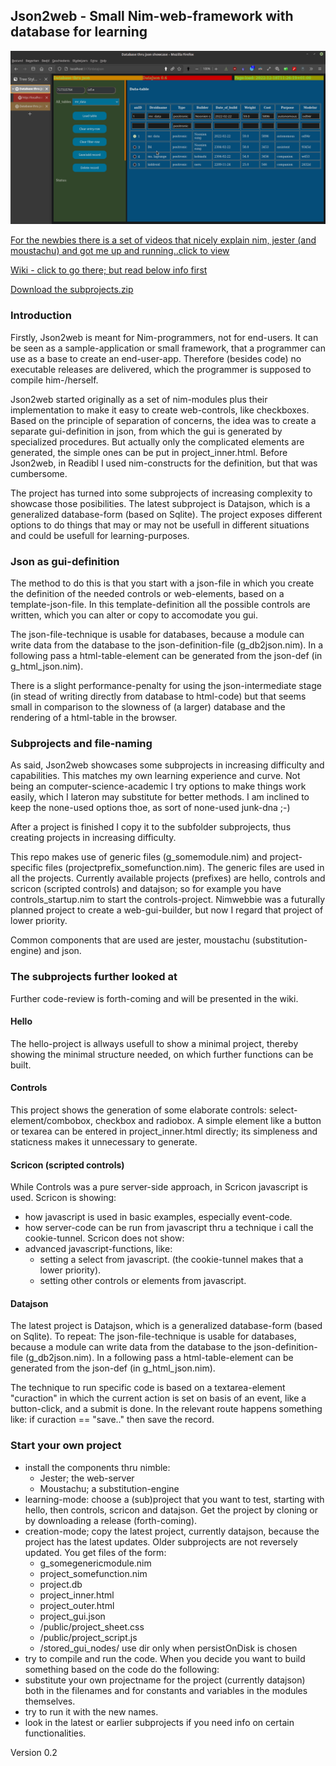 ## Json2web - Small Nim-web-framework with database for learning

![datajson_screen01.png](mostfiles/screenshots/datajson_screen01.png)

<base target="_blank">

[For the newbies there is a set of videos that nicely explain nim, jester (and moustachu) and got me up and running..click to view](https://www.youtube.com/watch?v=zSXbifhuZSo&t=600s)

[Wiki - click to go there; but read below info first](https://github.com/some-avail/json2web/wiki)

[Download the subprojects.zip](https://github.com/some-avail/json2web/releases/tag/j2wzipped_01)

### Introduction
Firstly, Json2web is meant for Nim-programmers, not for end-users. It can be seen as a sample-application or small framework, that a programmer can use as a base to create an end-user-app. Therefore (besides code) no executable releases are delivered, which the programmer is supposed to compile him-/herself.

Json2web started originally as a set of nim-modules plus their implementation to  make it easy to create web-controls, like checkboxes. Based on the principle of separation of concerns, the idea was to create a separate gui-definition in json, from which the gui is generated by specialized procedures. But actually only the complicated elements are generated, the simple ones can be put in project_inner.html.  Before Json2web, in Readibl I used nim-constructs for the definition, but that was cumbersome. 

The project has turned into some subprojects of increasing complexity to showcase those  posibilities. The latest subproject is Datajson, which is a generalized database-form (based on Sqlite). The project exposes different options to do things that may or may not be usefull in different situations and could be usefull for learning-purposes.

### Json as gui-definition
The method to do this is that you start with a json-file in which you create the definition of the needed controls or web-elements, based on a template-json-file. In this template-definition all the possible controls are written, which you can alter or copy to accomodate you gui.

The json-file-technique is usable for databases, because a module can write data from the database to the json-definition-file (g_db2json.nim). In a following pass a html-table-element can be generated from the json-def (in g_html_json.nim). 

There is a slight performance-penalty for using the json-intermediate stage (in stead of writing directly from database to html-code) but that seems  small in comparison to the slowness of (a larger) database and the rendering of a html-table in the browser.


### Subprojects and file-naming
As said, Json2web showcases some subprojects in increasing difficulty and capabilities. This matches my own learning experience and curve. Not being an computer-science-academic I try options to make things work easily, which I lateron may substitute for better methods. I am inclined to keep the none-used options thoe, as sort of none-used junk-dna ;-)

After a project is finished I copy it to the subfolder subprojects, thus creating projects in increasing difficulty.

This repo makes use of generic files (g_somemodule.nim) and project-specific files (projectprefix_somefunction.nim). The generic files are used in all the projects. Currently available projects (prefixes) are hello, controls and scricon (scripted controls) and datajson; so for example you have controls_startup.nim to start the controls-project. Nimwebbie was a futurally planned project to create a web-gui-builder, but now I regard that project of lower priority.

Common components that are used are jester, moustachu (substitution-engine) and json.

### The subprojects further looked at

Further code-review is forth-coming and will be presented in the wiki.

#### Hello
The hello-project is allways usefull to show a minimal project, thereby showing the minimal structure needed, on which further functions can be built.

#### Controls
This project shows the generation of some elaborate controls: select-element/combobox, checkbox and radiobox. A simple element like a button or texarea can be entered in project_inner.html directly; its simpleness and staticness makes it unnecessary to generate.  

#### Scricon (scripted controls)
While Controls was a pure server-side approach, in Scricon javascript is used. Scricon is showing:
- how javascript is used in basic examples, especially event-code.
- how server-code can be run from javascript thru a technique i call the cookie-tunnel.
Scricon does not show:
- advanced javascript-functions, like:
	- setting a select from javascript. (the cookie-tunnel makes that a lower priority).
	- setting other controls or elements from javascript.

#### Datajson
The latest project is Datajson, which is a generalized database-form (based on Sqlite). To repeat: The json-file-technique is usable for databases, because a module can write data from the database to the json-definition-file (g_db2json.nim). In a following pass a html-table-element can be generated from the json-def (in g_html_json.nim). 

The technique to run specific code is based on a textarea-element "curaction" in which the current action is set on basis of an event, like a button-click, and a submit is done. In the relevant route happens something like: if curaction == "save.." then save the record.


### Start your own project
- install the components thru nimble:
	- Jester; the web-server
	- Moustachu; a substitution-engine
- learning-mode: choose a (sub)project that you want to test, starting with hello, then controls, scricon and datajson. Get the project by cloning or by downloading a release (forth-coming).
- creation-mode; copy the latest project, currently datajson, because the project has the latest updates. Older subprojects are not reversely updated. You get files of the form:
	- g_somegenericmodule.nim
	- project_somefunction.nim
	- project.db
	- project_inner.html
	- project_outer.html
	- project_gui.json
	- /public/project_sheet.css
	- /public/project_script.js
	- /stored_gui_nodes/      use dir only when persistOnDisk is chosen
- try to compile and run the code. When you decide you want to build something based on the code do the following:
- substitute your own projectname for the project (currently datajson) both in the filenames and for constants and variables in the modules themselves.
- try to run it with the new names.
- look in the latest or earlier subprojects if you need info on certain functionalities.


Version 0.2
